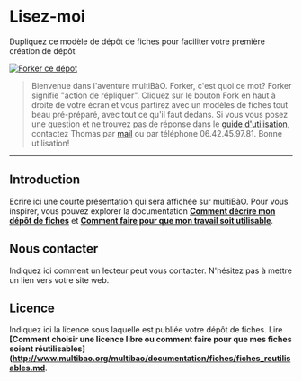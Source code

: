 # Lisez-moi

Dupliquez ce modèle de dépôt de fiches pour faciliter votre première création de dépôt

[![Forker ce dépot](https://raw.githubusercontent.com/multibao/guideutilisateur/master/media/Scrab.png)](https://github.com/multibao/guideutilisateur#fork-destination-box)

> Bienvenue dans l'aventure multiBàO. Forker, c'est quoi ce mot? Forker signifie "action de répliquer". Cliquez sur le bouton Fork en haut à droite de votre écran et vous partirez avec un modèles de fiches tout beau pré-préparé, avec tout ce qu'il faut dedans. Si vous vous posez une question et ne trouvez pas de réponse dans le [guide d'utilisation](https://github.com/multibao/documentation), contactez Thomas par [mail](mailto:thomas.wolff@cpcoop.fr) ou par téléphone 06.42.45.97.81. Bonne utilisation! 

---
## Introduction

Ecrire ici une courte présentation qui sera affichée sur multiBàO. 
Pour vous inspirer, vous pouvez explorer la documentation **[Comment décrire mon dépôt de fiches](http://multibao.org/multibao/documentation/fiches/decrire_depot.md)** et **[Comment faire pour que mon travail soit utilisable](http://www.multibao.org/multibao/documentation/fiches/fiches_utiles.md)**.

## Nous contacter 

Indiquez ici comment un lecteur peut vous contacter. 
N'hésitez pas à mettre un lien vers votre site web.

## Licence

Indiquez ici la licence sous laquelle est publiée votre dépôt de fiches. 
Lire **[Comment choisir une licence libre ou comment faire pour que mes fiches soient réutilisables](http://www.multibao.org/multibao/documentation/fiches/fiches_reutilisables.md**. 

